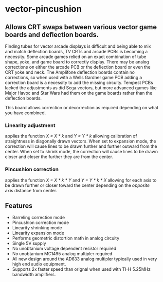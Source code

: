 # vector-pincushion

## Allows CRT swaps between various vector game boards and deflection boards. 

Finding tubes for vector arcade displays is difficult and being able to mix and match deflection boards, TV CRTs and arcade PCBs is becoming a necessity. Some arcade games relied on an exact combination of tube shape, yoke, and game board to correctly display.  There may be analog corrections on either the arcade PCB or the deflection board or even the CRT yoke and neck. The Amplifone deflection boards contain no corrections, so when used with a Wells Gardner game PCB adding a correction board is a necessity to add the missing circuity. Tempest PCBs lacked the adjustments as did Sega vectors, but more advanced games like Major Havoc and Star Wars had them on the game boards rather than the deflection boards.

This board allows correction or decorrection as required depending on what you have combined.

### Linearity adjustment 
applies the function _X = X * k_ and _Y = Y * k_ allowing calibration of straightness in diagonally drawn vectors. When set to expansion mode, the correction will cause lines to be drawn further and further outward from the center. When set to shrink mode, the correction will cause lines to be drawn closer and closer the further they are from the center.

### Pincushion correction 
applies the function _X = X * k * Y_ and _Y = Y * k * X_ allowing for each axis to be drawn further or closer toward the center depending on the *opposite* axis distance from center.

## Features

* Barreling correction mode
* Pincushion correction mode
* Linearity shrinking mode
* Linearity expansion mode
* Performs geometric distortion math in analog circuity
* Single 5V supply
* No unobtanium voltage dependent resistor required
* No unobtanium MC1495 analog multipler required
* All new design around the AD633 analog multipler typically used in very high end audio equipment.
* Supports 2x faster speed than orignal when used with TI-H 5.25MHz bandwidth amplifiers.
  
